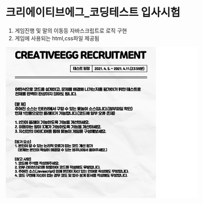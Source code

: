 # 크리에이티브에그_코딩테스트 입사시험

1. 게임진행 및 말의 이동등 자바스크립트로 로직 구현
2. 게임에 사용되는 html,css파일 제공됨

![CREATIVEEGG_RECRUITMENT](./CREATIVEEGG_RECRUITMENT.jpg)


